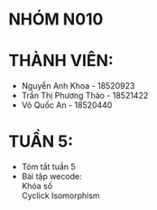 # NHÓM N010
# THÀNH VIÊN:
  - Nguyễn Anh Khoa - 18520923
  - Trần Thị Phương Thảo - 18521422
  - Võ Quốc An - 18520440

# TUẦN 5:
  - Tóm tắt tuần 5
  - Bài tập wecode:  
    Khóa số  
    Cyclick Isomorphism  
